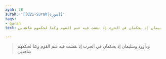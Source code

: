 ```yaml
---
ayah: 78
surah: '[[021-Surah|سورة]]'
tags:
- quran
text: وداوود وسليمان إذ يحكمان في الحرث إذ نفشت فيه غنم القوم وكنا لحكمهم شاهدين

---
```

> وداوود وسليمان إذ يحكمان في الحرث إذ نفشت فيه غنم القوم وكنا لحكمهم شاهدين
